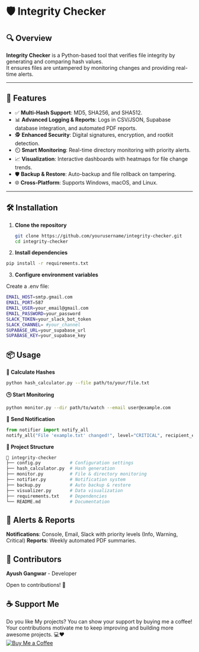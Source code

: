 # 🛡️ Integrity Checker

## 🔍 Overview
**Integrity Checker** is a Python-based tool that verifies file integrity by generating and comparing hash values.  
It ensures files are untampered by monitoring changes and providing real-time alerts.

---

## 🚀 Features
- ✅ **Multi-Hash Support**: MD5, SHA256, and SHA512.  
- 📊 **Advanced Logging & Reports**: Logs in CSV/JSON, Supabase database integration, and automated PDF reports.  
- 🕵️ **Enhanced Security**: Digital signatures, encryption, and rootkit detection.  
- ⏲️ **Smart Monitoring**: Real-time directory monitoring with priority alerts.  
- 📈 **Visualization**: Interactive dashboards with heatmaps for file change trends.  
- 🛡️ **Backup & Restore**: Auto-backup and file rollback on tampering.  
- 🌐 **Cross-Platform**: Supports Windows, macOS, and Linux.

---

## 🛠️ Installation

1. **Clone the repository**  
   ```bash
   git clone https://github.com/yourusername/integrity-checker.git
   cd integrity-checker

2. **Install dependencies**

```bash
pip install -r requirements.txt

```

3. **Configure environment variables**

Create a .env file:

```bash
EMAIL_HOST=smtp.gmail.com
EMAIL_PORT=587
EMAIL_USER=your_email@gmail.com
EMAIL_PASSWORD=your_password
SLACK_TOKEN=your_slack_bot_token
SLACK_CHANNEL= #your_channel
SUPABASE_URL=your_supabase_url
SUPABASE_KEY=your_supabase_key
```

## 📦 Usage

**🔑 Calculate Hashes**
```bash
python hash_calculator.py --file path/to/your/file.txt
```

**🕒 Start Monitoring**
```bash
python monitor.py --dir path/to/watch --email user@example.com
```

**📢 Send Notification**
```python
from notifier import notify_all
notify_all("File 'example.txt' changed!", level="CRITICAL", recipient_email="user@example.com")
```

**🧩 Project Structure**
```bash
📁 integrity-checker
├── config.py           # Configuration settings
├── hash_calculator.py  # Hash generation
├── monitor.py          # File & directory monitoring
├── notifier.py         # Notification system
├── backup.py           # Auto backup & restore
├── visualizer.py       # Data visualization
├── requirements.txt    # Dependencies
└── README.md           # Documentation
```

## **🔔 Alerts & Reports**

**Notifications**: Console, Email, Slack with priority levels (Info, Warning, Critical)
**Reports**: Weekly automated PDF summaries.


## **👥 Contributors**

**Ayush Gangwar** - Developer

Open to contributions! 🤝


## ☕ Support Me

Do you like My projects? You can show your support by buying me a coffee! Your contributions motivate me to keep improving and building more awesome projects. 💻❤  
[![Buy Me a Coffee](https://www.buymeacoffee.com/assets/img/custom_images/orange_img.png)](http://buymeacoffee.com/Arya182)
